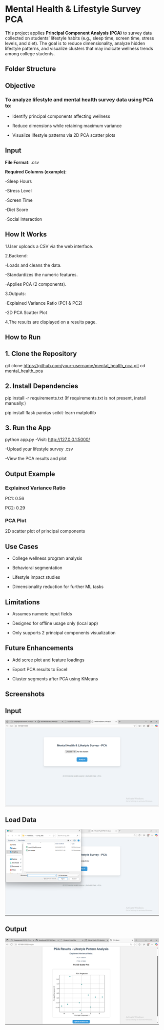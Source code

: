 # Mental Health & Lifestyle Survey PCA

This project applies **Principal Component Analysis (PCA)** to survey data collected on students’ lifestyle habits (e.g., sleep time, screen time, stress levels, and diet). The goal is to reduce dimensionality, analyze hidden lifestyle patterns, and visualize clusters that may indicate wellness trends among college students.

## Folder Structure

## Objective

### To analyze lifestyle and mental health survey data using PCA to:

 - Identify principal components affecting wellness

 - Reduce dimensions while retaining maximum variance

 - Visualize lifestyle patterns via 2D PCA scatter plots

## Input

**File Format**: .csv

**Required Columns (example)**:

 -Sleep Hours

 -Stress Level

 -Screen Time

 -Diet Score

 -Social Interaction

## How It Works

1.User uploads a CSV via the web interface.

2.Backend:

-Loads and cleans the data.

-Standardizes the numeric features.

-Applies PCA (2 components).

3.Outputs:

-Explained Variance Ratio (PC1 & PC2)

-2D PCA Scatter Plot

4.The results are displayed on a results page.

## How to Run

## 1. Clone the Repository

git clone https://github.com/your-username/mental_health_pca.git
cd mental_health_pca

## 2. Install Dependencies

pip install -r requirements.txt
(If requirements.txt is not present, install manually:)

pip install flask pandas scikit-learn matplotlib

## 3. Run the App

python app.py
-Visit: http://127.0.0.1:5000/

-Upload your lifestyle survey .csv

-View the PCA results and plot

## Output Example

### Explained Variance Ratio

PC1: 0.56

PC2: 0.29

### PCA Plot

2D scatter plot of principal components

## Use Cases

  - College wellness program analysis

  - Behavioral segmentation

  - Lifestyle impact studies

  - Dimensionality reduction for further ML tasks

## Limitations

  - Assumes numeric input fields

  - Designed for offline usage only (local app)

  - Only supports 2 principal components visualization

## Future Enhancements

  - Add scree plot and feature loadings

  - Export PCA results to Excel

  - Cluster segments after PCA using KMeans

 ## Screenshots

 ## Input

 ![input](screenshots/input.png)

 ## Load Data

 ![load](screenshots/load.png)

 ## Output
 
 ![output](screenshots/output.png)

